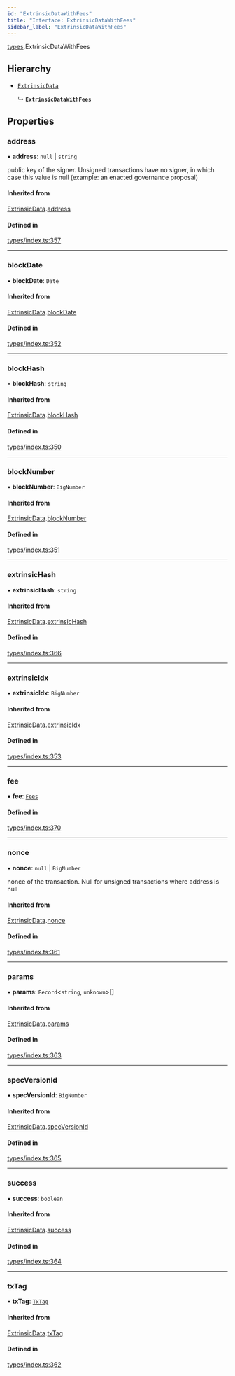 ```yaml
---
id: "ExtrinsicDataWithFees"
title: "Interface: ExtrinsicDataWithFees"
sidebar_label: "ExtrinsicDataWithFees"
---
```


[types](../../../modules/Types/Types.md).ExtrinsicDataWithFees

## Hierarchy

- [`ExtrinsicData`](../ExtrinsicData/ExtrinsicData.md)

  ↳ **`ExtrinsicDataWithFees`**

## Properties

### address

• **address**: ``null`` \| `string`

public key of the signer. Unsigned transactions have no signer, in which case this value is null (example: an enacted governance proposal)

#### Inherited from

[ExtrinsicData](../ExtrinsicData/ExtrinsicData.md).[address](../ExtrinsicData/ExtrinsicData.md#address)

#### Defined in

[types/index.ts:357](https://github.com/PolymeshAssociation/polymesh-sdk/blob/de58d40fd/src/types/index.ts#L357)

___

### blockDate

• **blockDate**: `Date`

#### Inherited from

[ExtrinsicData](../ExtrinsicData/ExtrinsicData.md).[blockDate](../ExtrinsicData/ExtrinsicData.md#blockdate)

#### Defined in

[types/index.ts:352](https://github.com/PolymeshAssociation/polymesh-sdk/blob/de58d40fd/src/types/index.ts#L352)

___

### blockHash

• **blockHash**: `string`

#### Inherited from

[ExtrinsicData](../ExtrinsicData/ExtrinsicData.md).[blockHash](../ExtrinsicData/ExtrinsicData.md#blockhash)

#### Defined in

[types/index.ts:350](https://github.com/PolymeshAssociation/polymesh-sdk/blob/de58d40fd/src/types/index.ts#L350)

___

### blockNumber

• **blockNumber**: `BigNumber`

#### Inherited from

[ExtrinsicData](../ExtrinsicData/ExtrinsicData.md).[blockNumber](../ExtrinsicData/ExtrinsicData.md#blocknumber)

#### Defined in

[types/index.ts:351](https://github.com/PolymeshAssociation/polymesh-sdk/blob/de58d40fd/src/types/index.ts#L351)

___

### extrinsicHash

• **extrinsicHash**: `string`

#### Inherited from

[ExtrinsicData](../ExtrinsicData/ExtrinsicData.md).[extrinsicHash](../ExtrinsicData/ExtrinsicData.md#extrinsichash)

#### Defined in

[types/index.ts:366](https://github.com/PolymeshAssociation/polymesh-sdk/blob/de58d40fd/src/types/index.ts#L366)

___

### extrinsicIdx

• **extrinsicIdx**: `BigNumber`

#### Inherited from

[ExtrinsicData](../ExtrinsicData/ExtrinsicData.md).[extrinsicIdx](../ExtrinsicData/ExtrinsicData.md#extrinsicidx)

#### Defined in

[types/index.ts:353](https://github.com/PolymeshAssociation/polymesh-sdk/blob/de58d40fd/src/types/index.ts#L353)

___

### fee

• **fee**: [`Fees`](../Fees/Fees.md)

#### Defined in

[types/index.ts:370](https://github.com/PolymeshAssociation/polymesh-sdk/blob/de58d40fd/src/types/index.ts#L370)

___

### nonce

• **nonce**: ``null`` \| `BigNumber`

nonce of the transaction. Null for unsigned transactions where address is null

#### Inherited from

[ExtrinsicData](../ExtrinsicData/ExtrinsicData.md).[nonce](../ExtrinsicData/ExtrinsicData.md#nonce)

#### Defined in

[types/index.ts:361](https://github.com/PolymeshAssociation/polymesh-sdk/blob/de58d40fd/src/types/index.ts#L361)

___

### params

• **params**: `Record`<`string`, `unknown`\>[]

#### Inherited from

[ExtrinsicData](../ExtrinsicData/ExtrinsicData.md).[params](../ExtrinsicData/ExtrinsicData.md#params)

#### Defined in

[types/index.ts:363](https://github.com/PolymeshAssociation/polymesh-sdk/blob/de58d40fd/src/types/index.ts#L363)

___

### specVersionId

• **specVersionId**: `BigNumber`

#### Inherited from

[ExtrinsicData](../ExtrinsicData/ExtrinsicData.md).[specVersionId](../ExtrinsicData/ExtrinsicData.md#specversionid)

#### Defined in

[types/index.ts:365](https://github.com/PolymeshAssociation/polymesh-sdk/blob/de58d40fd/src/types/index.ts#L365)

___

### success

• **success**: `boolean`

#### Inherited from

[ExtrinsicData](../ExtrinsicData/ExtrinsicData.md).[success](../ExtrinsicData/ExtrinsicData.md#success)

#### Defined in

[types/index.ts:364](https://github.com/PolymeshAssociation/polymesh-sdk/blob/de58d40fd/src/types/index.ts#L364)

___

### txTag

• **txTag**: [`TxTag`](../../../modules/Generated/Types/Types.md#txtag)

#### Inherited from

[ExtrinsicData](../ExtrinsicData/ExtrinsicData.md).[txTag](../ExtrinsicData/ExtrinsicData.md#txtag)

#### Defined in

[types/index.ts:362](https://github.com/PolymeshAssociation/polymesh-sdk/blob/de58d40fd/src/types/index.ts#L362)
